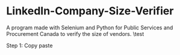 # LinkedIn-Company-Size-Verifier
A program made with Selenium and Python for Public Services and Procurement Canada to verify the size of vendors. \\test


Step 1: Copy paste
